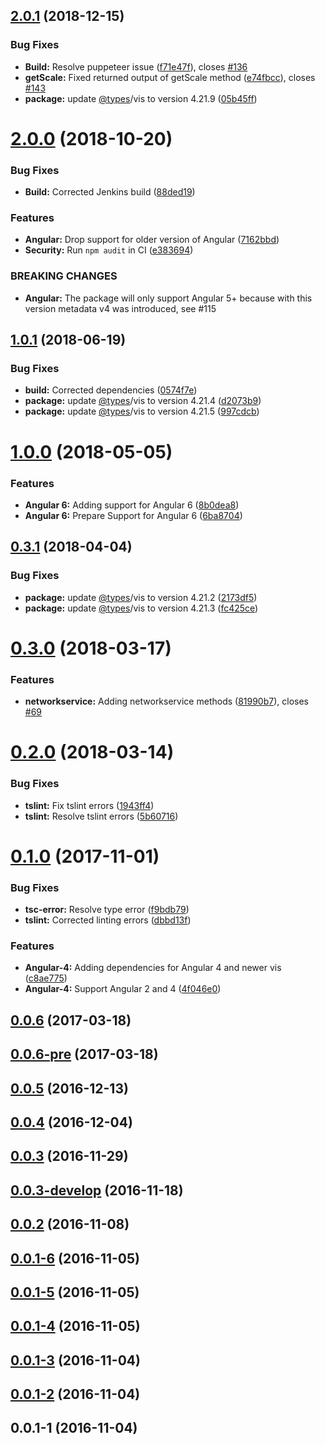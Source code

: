 ## [2.0.1](https://github.com/hypery2k/ngx-vis/compare/v2.0.0...v2.0.1) (2018-12-15)


### Bug Fixes

* **Build:** Resolve puppeteer issue ([f71e47f](https://github.com/hypery2k/ngx-vis/commit/f71e47f)), closes [#136](https://github.com/hypery2k/ngx-vis/issues/136)
* **getScale:** Fixed returned output of getScale method ([e74fbcc](https://github.com/hypery2k/ngx-vis/commit/e74fbcc)), closes [#143](https://github.com/hypery2k/ngx-vis/issues/143)
* **package:** update [@types](https://github.com/types)/vis to version 4.21.9 ([05b45ff](https://github.com/hypery2k/ngx-vis/commit/05b45ff))



# [2.0.0](https://github.com/hypery2k/ngx-vis/compare/v1.0.1...v2.0.0) (2018-10-20)


### Bug Fixes

* **Build:** Corrected Jenkins build ([88ded19](https://github.com/hypery2k/ngx-vis/commit/88ded19))


### Features

* **Angular:** Drop support for older version of Angular ([7162bbd](https://github.com/hypery2k/ngx-vis/commit/7162bbd))
* **Security:** Run `npm audit` in CI ([e383694](https://github.com/hypery2k/ngx-vis/commit/e383694))


### BREAKING CHANGES

* **Angular:** The package will only support Angular 5+ because with this version metadata v4 was introduced, see #115



## [1.0.1](https://github.com/hypery2k/ngx-vis/compare/v1.0.0...v1.0.1) (2018-06-19)


### Bug Fixes

* **build:** Corrected dependencies ([0574f7e](https://github.com/hypery2k/ngx-vis/commit/0574f7e))
* **package:** update [@types](https://github.com/types)/vis to version 4.21.4 ([d2073b9](https://github.com/hypery2k/ngx-vis/commit/d2073b9))
* **package:** update [@types](https://github.com/types)/vis to version 4.21.5 ([997cdcb](https://github.com/hypery2k/ngx-vis/commit/997cdcb))



# [1.0.0](https://github.com/hypery2k/ngx-vis/compare/v0.3.1...v1.0.0) (2018-05-05)


### Features

* **Angular 6:** Adding support for Angular 6 ([8b0dea8](https://github.com/hypery2k/ngx-vis/commit/8b0dea8))
* **Angular 6:** Prepare Support for Angular 6 ([6ba8704](https://github.com/hypery2k/ngx-vis/commit/6ba8704))



## [0.3.1](https://github.com/hypery2k/ngx-vis/compare/v0.3.0...v0.3.1) (2018-04-04)


### Bug Fixes

* **package:** update [@types](https://github.com/types)/vis to version 4.21.2 ([2173df5](https://github.com/hypery2k/ngx-vis/commit/2173df5))
* **package:** update [@types](https://github.com/types)/vis to version 4.21.3 ([fc425ce](https://github.com/hypery2k/ngx-vis/commit/fc425ce))



# [0.3.0](https://github.com/hypery2k/ngx-vis/compare/v0.2.0...v0.3.0) (2018-03-17)


### Features

* **networkservice:** Adding networkservice methods ([81990b7](https://github.com/hypery2k/ngx-vis/commit/81990b7)), closes [#69](https://github.com/hypery2k/ngx-vis/issues/69)



# [0.2.0](https://github.com/hypery2k/ngx-vis/compare/v0.1.0...v0.2.0) (2018-03-14)


### Bug Fixes

* **tslint:** Fix tslint errors ([1943ff4](https://github.com/hypery2k/ngx-vis/commit/1943ff4))
* **tslint:** Resolve tslint errors ([5b60716](https://github.com/hypery2k/ngx-vis/commit/5b60716))



# [0.1.0](https://github.com/hypery2k/ngx-vis/compare/v0.0.6...v0.1.0) (2017-11-01)


### Bug Fixes

* **tsc-error:** Resolve type error ([f9bdb79](https://github.com/hypery2k/ngx-vis/commit/f9bdb79))
* **tslint:** Corrected linting errors ([dbbd13f](https://github.com/hypery2k/ngx-vis/commit/dbbd13f))


### Features

* **Angular-4:** Adding dependencies for Angular 4 and newer vis ([c8ae775](https://github.com/hypery2k/ngx-vis/commit/c8ae775))
* **Angular-4:** Support Angular 2 and 4 ([4f046e0](https://github.com/hypery2k/ngx-vis/commit/4f046e0))



## [0.0.6](https://github.com/hypery2k/ngx-vis/compare/v0.0.6-pre...v0.0.6) (2017-03-18)



## [0.0.6-pre](https://github.com/hypery2k/ngx-vis/compare/v0.0.5...v0.0.6-pre) (2017-03-18)



## [0.0.5](https://github.com/hypery2k/ngx-vis/compare/v0.0.4...v0.0.5) (2016-12-13)



## [0.0.4](https://github.com/hypery2k/ngx-vis/compare/v0.0.3...v0.0.4) (2016-12-04)



## [0.0.3](https://github.com/hypery2k/ngx-vis/compare/v0.0.3-develop...v0.0.3) (2016-11-29)



## [0.0.3-develop](https://github.com/hypery2k/ngx-vis/compare/v0.0.2...v0.0.3-develop) (2016-11-18)



## [0.0.2](https://github.com/hypery2k/ngx-vis/compare/v0.0.1-6...v0.0.2) (2016-11-08)



## [0.0.1-6](https://github.com/hypery2k/ngx-vis/compare/v0.0.1-5...v0.0.1-6) (2016-11-05)



## [0.0.1-5](https://github.com/hypery2k/ngx-vis/compare/v0.0.1-4...v0.0.1-5) (2016-11-05)



## [0.0.1-4](https://github.com/hypery2k/ngx-vis/compare/v0.0.1-3...v0.0.1-4) (2016-11-05)



## [0.0.1-3](https://github.com/hypery2k/ngx-vis/compare/v0.0.1-2...v0.0.1-3) (2016-11-04)



## [0.0.1-2](https://github.com/hypery2k/ngx-vis/compare/v0.0.1-1...v0.0.1-2) (2016-11-04)



## 0.0.1-1 (2016-11-04)



